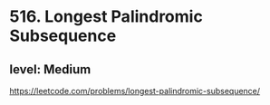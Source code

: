 # 516. Longest Palindromic Subsequence
## level: Medium

https://leetcode.com/problems/longest-palindromic-subsequence/
